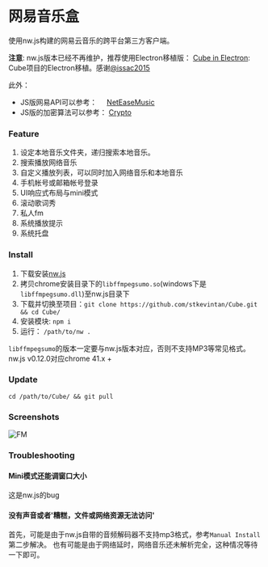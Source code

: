 # 网易音乐盒 
使用nw.js构建的网易云音乐的跨平台第三方客户端。    

__注意__: nw.js版本已经不再维护，推荐使用Electron移植版： [Cube in Electron](https://github.com/issac2015/Cube-In-Electron): Cube项目的Electron移植。感谢[@issac2015](https://github.com/issac2015)  

此外：
- JS版网易API可以参考：     [NetEaseMusic](https://github.com/stkevintan/Cube/blob/master/src/model/NetEaseMusic.js)
- JS版的加密算法可以参考：   [Crypto](https://github.com/stkevintan/Cube/blob/master/src/model/Crypto.js)

### Feature  
1. 设定本地音乐文件夹，递归搜索本地音乐。  
2. 搜索播放网络音乐  
3. 自定义播放列表，可以同时加入网络音乐和本地音乐  
4. 手机帐号或邮箱帐号登录  
5. UI响应式布局与mini模式    
6. 滚动歌词秀    
7. 私人fm  
8. 系统播放提示  
9. 系统托盘    


### Install  
1. 下载安装[nw.js](https://github.com/nwjs/nw.js)
2. 拷贝chrome安装目录下的`libffmpegsumo.so`(windows下是`libffmpegsumo.dll`)至nw.js目录下  
3. 下载并切换至项目：`git clone https://github.com/stkevintan/Cube.git && cd Cube/`  
4. 安装模块: `npm i`
5. 运行： `/path/to/nw .`   

`libffmpegsumo`的版本一定要与nw.js版本对应，否则不支持MP3等常见格式。nw.js v0.12.0对应chrome 41.x +

### Update  
`cd /path/to/Cube/ && git pull`  

### Screenshots  
![FM](https://raw.githubusercontent.com/stkevintan/Cube/master/snapshot/fm.png)  


### Troubleshooting

#### Mini模式还能调窗口大小
这是nw.js的bug

#### 没有声音或者'糟糕，文件或网络资源无法访问'
首先，可能是由于nw.js自带的音频解码器不支持mp3格式，参考`Manual Install`第二步解决。
也有可能是由于网络延时，网络音乐还未解析完全，这种情况等待一下即可。

